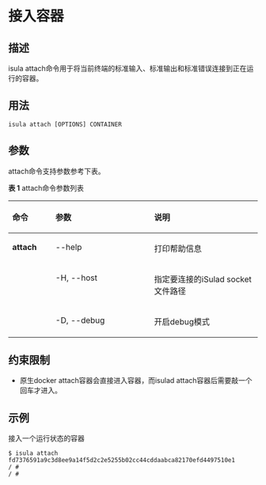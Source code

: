 # 接入容器<a name="ZH-CN_TOPIC_0184808059"></a>

## 描述<a name="zh-cn_topic_0183292667_section13350115135310"></a>

isula attach命令用于将当前终端的标准输入、标准输出和标准错误连接到正在运行的容器。

## 用法<a name="zh-cn_topic_0183292667_section188811239165314"></a>

```
isula attach [OPTIONS] CONTAINER
```

## 参数<a name="zh-cn_topic_0183292667_section4322824135919"></a>

attach命令支持参数参考下表。

**表 1**  attach命令参数列表

<a name="zh-cn_topic_0183292667_table14752840142911"></a>
<table><thead align="left"><tr id="zh-cn_topic_0183292667_row1561315411186"><th class="cellrowborder" valign="top" width="17.333333333333336%" id="mcps1.2.4.1.1"><p id="zh-cn_topic_0183292667_p16197118172112"><a name="zh-cn_topic_0183292667_p16197118172112"></a><a name="zh-cn_topic_0183292667_p16197118172112"></a><strong id="zh-cn_topic_0183292667_b121981618182110"><a name="zh-cn_topic_0183292667_b121981618182110"></a><a name="zh-cn_topic_0183292667_b121981618182110"></a>命令</strong></p>
</th>
<th class="cellrowborder" valign="top" width="39.57575757575758%" id="mcps1.2.4.1.2"><p id="zh-cn_topic_0183292667_p131981218102117"><a name="zh-cn_topic_0183292667_p131981218102117"></a><a name="zh-cn_topic_0183292667_p131981218102117"></a><strong id="zh-cn_topic_0183292667_b719861814214"><a name="zh-cn_topic_0183292667_b719861814214"></a><a name="zh-cn_topic_0183292667_b719861814214"></a>参数</strong></p>
</th>
<th class="cellrowborder" valign="top" width="43.09090909090909%" id="mcps1.2.4.1.3"><p id="zh-cn_topic_0183292667_p7685132114311"><a name="zh-cn_topic_0183292667_p7685132114311"></a><a name="zh-cn_topic_0183292667_p7685132114311"></a><strong id="zh-cn_topic_0183292667_b238118331471"><a name="zh-cn_topic_0183292667_b238118331471"></a><a name="zh-cn_topic_0183292667_b238118331471"></a>说明</strong></p>
</th>
</tr>
</thead>
<tbody><tr id="zh-cn_topic_0183292667_row378741121914"><td class="cellrowborder" rowspan="3" valign="top" width="17.333333333333336%" headers="mcps1.2.4.1.1 "><p id="zh-cn_topic_0183292667_p2788111171911"><a name="zh-cn_topic_0183292667_p2788111171911"></a><a name="zh-cn_topic_0183292667_p2788111171911"></a><strong id="zh-cn_topic_0183292667_b19827526183312"><a name="zh-cn_topic_0183292667_b19827526183312"></a><a name="zh-cn_topic_0183292667_b19827526183312"></a>attach</strong></p>
</td>
<td class="cellrowborder" valign="top" width="39.57575757575758%" headers="mcps1.2.4.1.2 "><p id="zh-cn_topic_0183292667_p440023182210"><a name="zh-cn_topic_0183292667_p440023182210"></a><a name="zh-cn_topic_0183292667_p440023182210"></a>--help</p>
</td>
<td class="cellrowborder" valign="top" width="43.09090909090909%" headers="mcps1.2.4.1.3 "><p id="zh-cn_topic_0183292667_p114002313226"><a name="zh-cn_topic_0183292667_p114002313226"></a><a name="zh-cn_topic_0183292667_p114002313226"></a>打印帮助信息</p>
</td>
</tr>
<tr id="zh-cn_topic_0183292667_row159823516222"><td class="cellrowborder" valign="top" headers="mcps1.2.4.1.1 "><p id="zh-cn_topic_0183292667_p622945315220"><a name="zh-cn_topic_0183292667_p622945315220"></a><a name="zh-cn_topic_0183292667_p622945315220"></a>-H, --host</p>
</td>
<td class="cellrowborder" valign="top" headers="mcps1.2.4.1.2 "><p id="zh-cn_topic_0183292667_p11229125362213"><a name="zh-cn_topic_0183292667_p11229125362213"></a><a name="zh-cn_topic_0183292667_p11229125362213"></a>指定要连接的iSulad socket文件路径</p>
</td>
</tr>
<tr id="zh-cn_topic_0183292667_row14595112722316"><td class="cellrowborder" valign="top" headers="mcps1.2.4.1.1 "><p id="zh-cn_topic_0183292667_p17595162742311"><a name="zh-cn_topic_0183292667_p17595162742311"></a><a name="zh-cn_topic_0183292667_p17595162742311"></a>-D, --debug</p>
</td>
<td class="cellrowborder" valign="top" headers="mcps1.2.4.1.2 "><p id="zh-cn_topic_0183292667_p1959513279236"><a name="zh-cn_topic_0183292667_p1959513279236"></a><a name="zh-cn_topic_0183292667_p1959513279236"></a>开启debug模式</p>
</td>
</tr>
</tbody>
</table>

## 约束限制<a name="zh-cn_topic_0183292667_section18811125219118"></a>

-   原生docker attach容器会直接进入容器，而isulad  attach容器后需要敲一个回车才进入。

## 示例<a name="zh-cn_topic_0183292667_section1734193235916"></a>

接入一个运行状态的容器

```
$ isula attach fd7376591a9c3d8ee9a14f5d2c2e5255b02cc44cddaabca82170efd4497510e1
/ #
/ #
```


